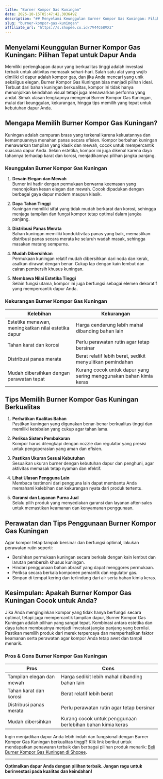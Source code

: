 ```yaml
---
title: "Burner Kompor Gas Kuningan"
date: 2025-10-15T05:47:42.303649Z
description: "## Menyelami Keunggulan Burner Kompor Gas Kuningan: Pilihan Tepat untuk Dapur Anda..."
slug: "burner-kompor-gas-kuningan"
affiliate_url: "https://s.shopee.co.id/7V44C68VX2"
---
```

## Menyelami Keunggulan Burner Kompor Gas Kuningan: Pilihan Tepat untuk Dapur Anda

Memiliki perlengkapan dapur yang berkualitas tinggi adalah investasi terbaik untuk aktivitas memasak sehari-hari. Salah satu alat yang wajib dimiliki di dapur adalah kompor gas, dan jika Anda mencari yang unik sekaligus elegan, Burner Kompor Gas Kuningan bisa menjadi pilihan ideal. Terbuat dari bahan kuningan berkualitas, kompor ini tidak hanya menonjolkan keindahan visual tetapi juga menawarkan performa yang andal. Simak ulasan lengkapnya mengenai Burner Kompor Gas Kuningan, mulai dari keunggulan, kekurangan, hingga tips memilih yang tepat untuk kebutuhan dapur Anda.

## Mengapa Memilih Burner Kompor Gas Kuningan?

Kuningan adalah campuran brass yang terkenal karena kekuatannya dan kemampuannya menahan panas secara efisien. Kompor berbahan kuningan menawarkan tampilan yang klasik dan mewah, cocok untuk mempercantik suasana dapur Anda. Selain estetika, kompor ini juga dikenal karena daya tahannya terhadap karat dan korosi, menjadikannya pilihan jangka panjang.

### Keunggulan Burner Kompor Gas Kuningan

1. **Desain Elegan dan Mewah**  
Burner ini hadir dengan permukaan berwarna keemasan yang menonjolkan kesan elegan dan mewah. Cocok dipadukan dengan berbagai gaya dapur modern maupun klasik.

2. **Daya Tahan Tinggi**  
Kuningan memiliki sifat yang tidak mudah berkarat dan korosi, sehingga menjaga tampilan dan fungsi kompor tetap optimal dalam jangka panjang.  

3. **Distribusi Panas Merata**  
Bahan kuningan memiliki konduktivitas panas yang baik, memastikan distribusi panas secara merata ke seluruh wadah masak, sehingga masakan matang sempurna.

4. **Mudah Dibersihkan**  
Permukaan kuningan relatif mudah dibersihkan dari noda dan kerak, asalkan dirawat dengan benar. Cukup lap dengan kain lembut dan cairan pembersih khusus kuningan.

5. **Membawa Nilai Estetika Tinggi**  
Selain fungsi utama, kompor ini juga berfungsi sebagai elemen dekoratif yang mempercantik dapur Anda.

### Kekurangan Burner Kompor Gas Kuningan

| Kelebihan | Kekurangan |
|--------------|--------------|
| Estetika menawan, meningkatkan nilai estetika dapur | Harga cenderung lebih mahal dibanding bahan lain |
| Tahan karat dan korosi | Perlu perawatan rutin agar tetap bersinar |
| Distribusi panas merata | Berat relatif lebih berat, sedikit menyulitkan pemindahan |
| Mudah dibersihkan dengan perawatan tepat | Kurang cocok untuk dapur yang sering menggunakan bahan kimia keras |

## Tips Memilih Burner Kompor Gas Kuningan Berkualitas

1. **Perhatikan Kualitas Bahan**  
Pastikan kuningan yang digunakan benar-benar berkualitas tinggi dan memiliki ketebalan yang cukup agar tahan lama.

2. **Periksa Sistem Pembakaran**  
Kompor harus dilengkapi dengan nozzle dan regulator yang presisi untuk pengoperasian yang aman dan efisien.

3. **Pastikan Ukuran Sesuai Kebutuhan**  
Sesuaikan ukuran burner dengan kebutuhan dapur dan penghuni, agar aktivitas memasak tetap nyaman dan efektif.

4. **Lihat Ulasan Pengguna Lain**  
Membaca testimoni dari pengguna lain dapat membantu Anda memahami kelebihan dan kekurangan nyata dari produk tertentu.

5. **Garansi dan Layanan Purna Jual**  
Selalu pilih produk yang menyediakan garansi dan layanan after-sales untuk memastikan keamanan dan kenyamanan penggunaan.

## Perawatan dan Tips Penggunaan Burner Kompor Gas Kuningan

Agar kompor tetap tampak bersinar dan berfungsi optimal, lakukan perawatan rutin seperti:

- Bersihkan permukaan kuningan secara berkala dengan kain lembut dan larutan pembersih khusus kuningan.
- Hindari penggunaan bahan abrasif yang dapat menggores permukaan.
- Periksa secara berkala komponen pemantik dan regulator gas.
- Simpan di tempat kering dan terlindung dari air serta bahan kimia keras.

## Kesimpulan: Apakah Burner Kompor Gas Kuningan Cocok untuk Anda?

Jika Anda menginginkan kompor yang tidak hanya berfungsi secara optimal, tetapi juga mempercantik tampilan dapur, Burner Kompor Gas Kuningan adalah pilihan yang sangat tepat. Kombinasi antara estetika dan daya tahan membuatnya menjadi investasi jangka panjang yang bernilai. Pastikan memilih produk dari merek terpercaya dan memperhatikan faktor keamanan serta perawatan agar kompor Anda tetap awet dan tampil menarik.

### Pros & Cons Burner Kompor Gas Kuningan

| **Pros** | **Cons** |
|-------------|--------------|
| Tampilan elegan dan mewah | Harga sedikit lebih mahal dibanding bahan lain |
| Tahan karat dan korosi | Berat relatif lebih berat |
| Distribusi panas merata | Perlu perawatan rutin agar tetap bersinar |
| Mudah dibersihkan | Kurang cocok untuk penggunaan berlebihan bahan kimia keras |

Ingin menjadikan dapur Anda lebih indah dan fungsional dengan Burner Kompor Gas Kuningan berkualitas tinggi? Klik link berikut untuk mendapatkan penawaran terbaik dan berbagai pilihan produk menarik: [Beli Burner Kompor Gas Kuningan di Shopee](https://s.shopee.co.id/7V44C68VX2).

---

**Optimalkan dapur Anda dengan pilihan terbaik. Jangan ragu untuk berinvestasi pada kualitas dan keindahan!**